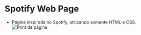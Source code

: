 # Spotify Web Page

 - Página inspirada no Spotify, utilizando somente HTML e CSS.
![Print da página](https://github.com/arthurluziano/spotify-page/assets/82678578/c144094d-eefb-45ec-b1c7-51ca934b5cf5)
